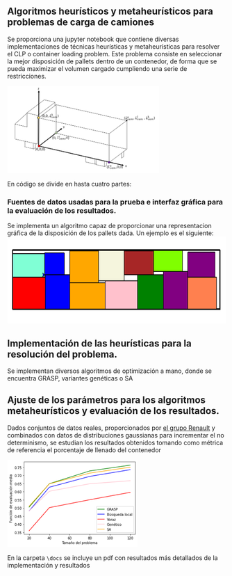 ## Algoritmos heurísticos y metaheurísticos para problemas de carga de camiones
Se proporciona una jupyter notebook que contiene diversas implementaciones de técnicas heurísticas y metaheurísticas para resolver el CLP o container loading problem.
Este problema consiste en seleccionar la mejor disposición de pallets dentro de un contenedor, de forma que se pueda maximizar el volumen cargado cumpliendo una serie de restricciones. 

<img src="/figs/problema.png" alt="Texto Alternativo"  height="200">



En código se divide en hasta cuatro partes:

### Fuentes de datos usadas para la prueba e interfaz gráfica para la evaluación de los resultados.
Se implementa un algoritmo capaz de proporcionar una representacion gráfica de la disposición de los pallets dada. Un ejemplo es el siguiente:
<img src="/figs/interfaz.png" alt="Texto Alternativo" height="200">



## Implementación de las heurísticas para la resolución del problema.
Se implementan diversos algoritmos de optimización a mano, donde se encuentra GRASP, variantes genéticas o SA

## Ajuste de los parámetros para los algoritmos metaheurísticos y evaluación de los resultados.
Dados conjuntos de datos reales, proporcionados por [el grupo Renault](https://www.roadef.org/challenge/2022/en/) y combinados con datos de distribuciones gaussianas para incrementar el no determinismo, se estudian los resultados obtenidos tomando como métrica de referencia el porcentaje de llenado del contenedor

<img src="/figs/results.png" alt="Resultados" height="200">



En la carpeta `\docs` se incluye un pdf con resultados más detallados de la implementación y resultados
